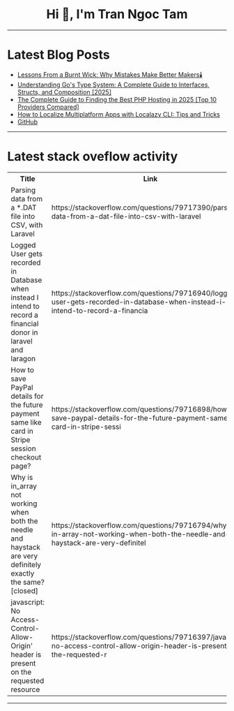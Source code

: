 <h1 align="center">Hi 👋, I'm Tran Ngoc Tam</h1>

---

# Latest Blog Posts 
<!-- BLOG-POST-LIST:START -->
- [Lessons From a Burnt Wick: Why Mistakes Make Better Makers🕯️](https://dev.to/candles_by_midnight/lessons-from-a-burnt-wick-why-mistakes-make-better-makers-3d0m)
- [Understanding Go&#39;s Type System: A Complete Guide to Interfaces, Structs, and Composition [2025]](https://dev.to/arasosman/understanding-gos-type-system-a-complete-guide-to-interfaces-structs-and-composition-2025-3an)
- [The Complete Guide to Finding the Best PHP Hosting in 2025 [Top 10 Providers Compared]](https://dev.to/arasosman/the-complete-guide-to-finding-the-best-php-hosting-in-2025-top-10-providers-compared-3h1n)
- [How to Localize Multiplatform Apps with Localazy CLI: Tips and Tricks](https://dev.to/engroso/how-to-localize-multiplatform-apps-with-localazy-cli-tips-and-tricks-2p3c)
- [GitHub](https://dev.to/msx31/github-43m6)
<!-- BLOG-POST-LIST:END -->

---

# Latest stack oveflow activity
<table>
  <tr><th>Title</th><th>Link</th></tr>
  <!-- STACKOVERFLOW:START --><tr><td>Parsing data from a *.DAT file into CSV, with Laravel</td><td>https://stackoverflow.com/questions/79717390/parsing-data-from-a-dat-file-into-csv-with-laravel</td></tr><tr><td>Logged User gets recorded in Database when instead I intend to record a financial donor in laravel and laragon</td><td>https://stackoverflow.com/questions/79716940/logged-user-gets-recorded-in-database-when-instead-i-intend-to-record-a-financia</td></tr><tr><td>How to save PayPal details for the future payment same like card in Stripe session checkout page?</td><td>https://stackoverflow.com/questions/79716898/how-to-save-paypal-details-for-the-future-payment-same-like-card-in-stripe-sessi</td></tr><tr><td>Why is in_array not working when both the needle and haystack are very definitely exactly the same? [closed]</td><td>https://stackoverflow.com/questions/79716794/why-is-in-array-not-working-when-both-the-needle-and-haystack-are-very-definitel</td></tr><tr><td>javascript: No Access-Control-Allow-Origin&#39; header is present on the requested resource</td><td>https://stackoverflow.com/questions/79716397/javascript-no-access-control-allow-origin-header-is-present-on-the-requested-r</td></tr><!-- STACKOVERFLOW:END -->
</table>

---


